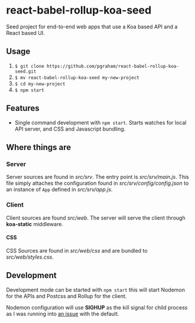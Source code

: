 # react-babel-rollup-koa-seed

Seed project for end-to-end web apps that use a Koa based API and a React based
UI.

## Usage

 1. `$ git clone https://github.com/pgraham/react-babel-rollup-koa-seed.git`
 2. `$ mv react-babel-rollup-koa-seed my-new-project`
 3. `$ cd my-new-project`
 4. `$ npm start`

## Features

 - Single command development with `npm start`. Starts watches for local API
   server, and CSS and Javascript bundling.

## Where things are

### Server

Server sources are found in _src/srv_. The entry point is _src/srv/main.js_.
This file simply attaches the configuration found in
_src/srv/config/config.json_ to an instance of `App` defined in
_src/srv/app.js_.

### Client

Client sources are found _src/web_. The server will serve the client through
**koa-static** middleware.

#### CSS

CSS Sources are found in _src/web/css_ and are bundled to _src/web/styles.css_.

## Development

Development mode can be started with `npm start` this will start Nodemon for the
APIs and Postcss and Rollup for the client.

Nodemon configuration will use **SIGHUP** as the kill signal for child process
as I was running into [an issue](https://github.com/remy/nodemon/issues/1025)
with the default.
